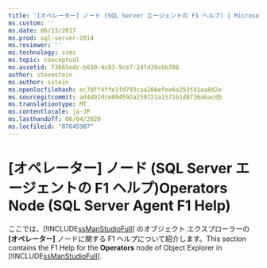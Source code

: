 ```yaml
---
title: '[オペレーター] ノード (SQL Server エージェントの F1 ヘルプ) | Microsoft Docs'
ms.custom: ''
ms.date: 06/13/2017
ms.prod: sql-server-2014
ms.reviewer: ''
ms.technology: ssms
ms.topic: conceptual
ms.assetid: f3665edc-b030-4c83-9ce7-2dfd39c6b398
author: stevestein
ms.author: sstein
ms.openlocfilehash: ec7dff4ffe1fd793caa266efee6a253f41aa8d2e
ms.sourcegitcommit: ad4d92dce894592a259721a1571b1d8736abacdb
ms.translationtype: MT
ms.contentlocale: ja-JP
ms.lasthandoff: 08/04/2020
ms.locfileid: "87645987"
---
```

# <a name="operators-node-sql-server-agent-f1-help"></a><span data-ttu-id="65bbb-102">[オペレーター] ノード (SQL Server エージェントの F1 ヘルプ)</span><span class="sxs-lookup"><span data-stu-id="65bbb-102">Operators Node (SQL Server Agent F1 Help)</span></span>
  <span data-ttu-id="65bbb-103">ここでは、[!INCLUDE[ssManStudioFull](../../includes/ssmanstudiofull-md.md)] のオブジェクト エクスプローラーの **[オペレーター]** ノードに関する F1 ヘルプについて紹介します。</span><span class="sxs-lookup"><span data-stu-id="65bbb-103">This section contains the F1 Help for the **Operators** node of Object Explorer in [!INCLUDE[ssManStudioFull](../../includes/ssmanstudiofull-md.md)].</span></span>  
  
  
